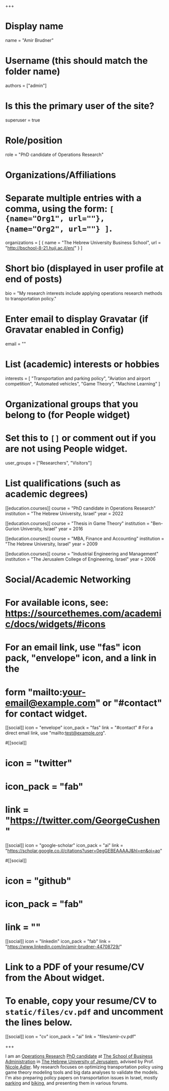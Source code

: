 +++
# Display name
name = "Amir Brudner"

# Username (this should match the folder name)
authors = ["admin"]

# Is this the primary user of the site?
superuser = true

# Role/position
role = "PhD candidate of Operations Research"

# Organizations/Affiliations
#   Separate multiple entries with a comma, using the form: `[ {name="Org1", url=""}, {name="Org2", url=""} ]`.
organizations = [ { name = "The Hebrew University Business School", url = "http://bschool-8-21.huji.ac.il/en/" } ]

# Short bio (displayed in user profile at end of posts)
bio = "My research interests include applying operations research methods to transportation policy."

# Enter email to display Gravatar (if Gravatar enabled in Config)
email = ""

# List (academic) interests or hobbies
interests = [
  "Transportation and parking policy",
  "Aviation and airport competition",
  "Automated vehicles",
  "Game Theory",
  "Machine Learning"
]

# Organizational groups that you belong to (for People widget)
#   Set this to `[]` or comment out if you are not using People widget.
user_groups = ["Researchers", "Visitors"]

# List qualifications (such as academic degrees)
[[education.courses]]
  course = "PhD candidate in Operations Research"
  institution = "The Hebrew University, Israel"
  year = 2022

[[education.courses]]
  course = "Thesis in Game Theory"
  institution = "Ben-Gurion University, Israel"
  year = 2016

[[education.courses]]
  course = "MBA, Finance and Accounting"
  institution = "The Hebrew University, Israel"
  year = 2009

[[education.courses]]
  course = "Industrial Engineering and Management"
  institution = "The Jerusalem College of Engineering, Israel"
  year = 2006

# Social/Academic Networking
# For available icons, see: https://sourcethemes.com/academic/docs/widgets/#icons
#   For an email link, use "fas" icon pack, "envelope" icon, and a link in the
#   form "mailto:your-email@example.com" or "#contact" for contact widget.

[[social]]
  icon = "envelope"
  icon_pack = "fas"
  link = "#contact"  # For a direct email link, use "mailto:test@example.org".

#[[social]]
#  icon = "twitter"
#  icon_pack = "fab"
#  link = "https://twitter.com/GeorgeCushen"

[[social]]
  icon = "google-scholar"
  icon_pack = "ai"
  link = "https://scholar.google.co.il/citations?user=0egGEBEAAAAJ&hl=en&oi=ao"

#[[social]]
#  icon = "github"
#  icon_pack = "fab"
#  link = ""

[[social]]
  icon = "linkedin"
  icon_pack = "fab"
  link = "https://www.linkedin.com/in/amir-brudner-44708729/"

# Link to a PDF of your resume/CV from the About widget.
# To enable, copy your resume/CV to `static/files/cv.pdf` and uncomment the lines below.
[[social]]
  icon = "cv"
  icon_pack = "ai"
  link = "files/amir-cv.pdf"

+++

I am an [Operations Research](http://bschool-8-21.huji.ac.il/en/Faculty_%26amp%3B_Research/Academic_Departments#or) [PhD candidate](http://bschool-8-21.huji.ac.il/en//Faculty_%26amp%3B_Research/Research_Students/Amir_Brudner) at [The School of Business Administration](http://bschool-8-21.huji.ac.il//en) in [The Hebrew University of Jerusalem](https://en.huji.ac.il/en/), advised by Prof. [Nicole Adler](https://nicoleadler.huji.ac.il/). My research focuses on optimizing transportation policy using game theory modeling tools and big data analyses to validate the models. I'm also preparing policy papers on transportation issues in Israel, mostly [parking](project/14-steps-for-better-parking-management/) and [biking](project/bicycle-shared-infrastructure/), and presenting them in various forums.
